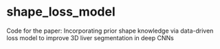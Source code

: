 # shape_loss_model
Code for the paper: Incorporating prior shape knowledge via data-driven loss model to improve 3D liver segmentation in deep CNNs
